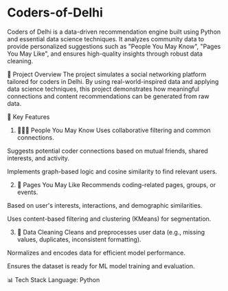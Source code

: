 # Coders-of-Delhi
Coders of Delhi is a data-driven recommendation engine built using Python and essential data science techniques. It analyzes community data to provide personalized suggestions such as "People You May Know", "Pages You May Like", and ensures high-quality insights through robust data cleaning.

🚀 Project Overview
The project simulates a social networking platform tailored for coders in Delhi. By using real-world-inspired data and applying data science techniques, this project demonstrates how meaningful connections and content recommendations can be generated from raw data.

📌 Key Features
1. 🧑‍🤝‍🧑 People You May Know
Uses collaborative filtering and common connections.

Suggests potential coder connections based on mutual friends, shared interests, and activity.

Implements graph-based logic and cosine similarity to find relevant users.

2. 📄 Pages You May Like
Recommends coding-related pages, groups, or events.

Based on user's interests, interactions, and demographic similarities.

Uses content-based filtering and clustering (KMeans) for segmentation.

3. 🧹 Data Cleaning
Cleans and preprocesses user data (e.g., missing values, duplicates, inconsistent formatting).

Normalizes and encodes data for efficient model performance.

Ensures the dataset is ready for ML model training and evaluation.

📊 Tech Stack
Language: Python
